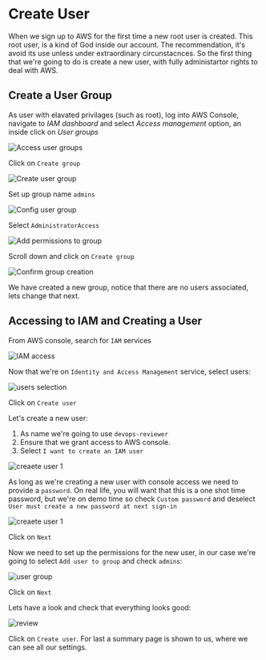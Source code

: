 # Create User

When we sign up to AWS for the first time a new root user is created. This root user, is a kind of God inside our account. The recommendation, it's avoid its use unless under extraordinary circunstacnces. So the first thing that we're going to do is create a new user, with fully administartor rights to deal with AWS.

## Create a User Group

As user with elavated privilages (such as root), log into AWS Console, navigate to _IAM dashboard_ and select _Access management_ option, an inside click on _User groups_

![Access user groups](./.resources/user-group/01.png)

Click on `Create group`

![Create user group](./.resources/user-group/02.png)

Set up group name `admins`

![Config user group](./.resources/user-group/03.png)

Select `AdministratorAccess`

![Add permissions to group](./.resources/user-group/04.png)

Scroll down and click on `Create group`

![Confirm group creation](./.resources/user-group/05.png)

We have created a new group, notice that there are no users associated, lets change that next.

## Accessing to IAM and Creating a User

From AWS console, search for `IAM` services

![IAM access](./.resources/01-iam.png)

Now that we're on `Identity and Access Management` service, select users:

![users selection](./.resources/02-users.png)

Click on `Create user`

Let's create a new user:

1. As name we're going to use `devops-reviewer`
2. Ensure that we grant access to AWS console.
3. Select `I want to create an IAM user`

![creaete user 1](./.resources/03-create-user-1.png)

As long as we're creating a new user with console access we need to provide a `password`. On real life, you will want that this is a one shot time password, but we're on demo time so check `Custom password` and deselect `User must create a new password at next sign-in`

![creaete user 1](./.resources/04-create-user-2.png)

Click on `Next`

Now we need to set up the permissions for the new user, in our case we're going to select `Add user to group` and check `admins`:

![user group](./.resources/05-user-group.png)

Click on `Next`

Lets have a look and check that everything looks good:

![review](./.resources/06-review.png)

Click on `Create user`. For last a summary page is shown to us, where we can see all our settings.
